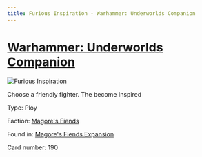 ```yaml
---
title: Furious Inspiration - Warhammer: Underworlds Companion
---
```


# [Warhammer: Underworlds Companion](https://guidokessels.github.io/wh-underworlds)

  

![Furious Inspiration](https://warhammerunderworlds.com/wp-content/uploads/sites/6/2018/03/190_ENG.png)

Choose a friendly fighter. The become Inspired

Type: Ploy

Faction: [Magore's Fiends](https://guidokessels.github.io/wh-underworlds/factions/magores-fiends)

Found in: [Magore's Fiends Expansion](https://guidokessels.github.io/wh-underworlds/locations/magores-fiends-expansion)

Card number: 190
